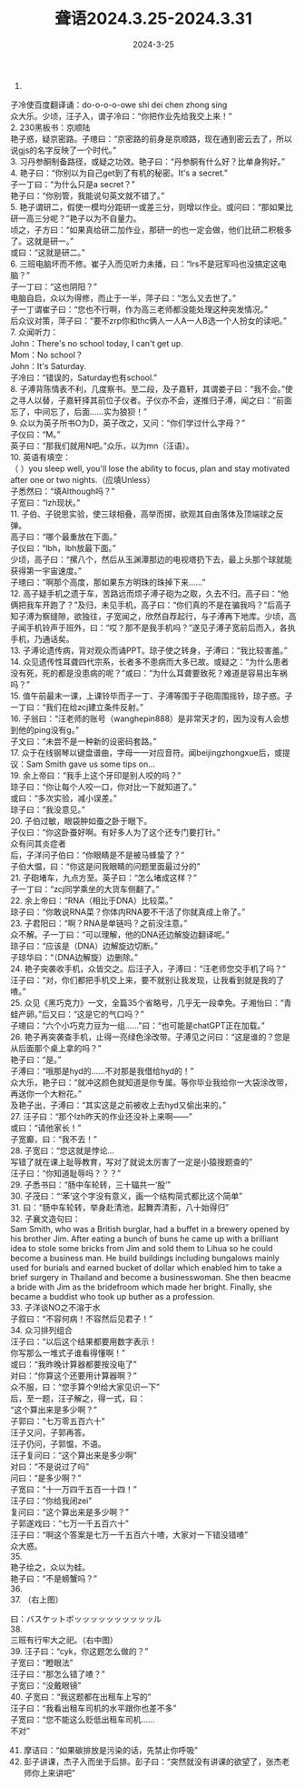 ﻿---
title: 聋语2024.3.25-2024.3.31
date: 2024-3-25
---
  
1.    
子冷使百度翻译诵：do-o-o-o-owe shi dei chen zhong sing  
众大乐。少顷，汪子入，谓子冷曰：“你把作业先给我交上来！”  
2. 230黑板书：京顺陆  
艳子惑，疑京密路。子璁曰：“京密路的前身是京顺路，现在通到密云去了，所以说gjs的名字反映了一个时代。”  
3. 习丹参酮制备路径，或疑之功效。艳子曰：“丹参酮有什么好？比单身狗好。”  
4. 艳子曰：“你别以为自己get到了有机的秘密。It's a secret.”  
子一丁曰：“为什么只是a secret？”  
艳子曰：“你别管，我能说句英文就不错了。”  
5. 艳子谓研二，假使一模均分距研一或差三分，则增以作业。或问曰：“那如果比研一高三分呢？”艳子以为不自量力。  
顷之，子方曰：“如果真给研二加作业，那研一的也一定会做，他们比研二积极多了。这就是研一。”  
或曰：“这就是研二。”  
6. 三班电脑坏而不修。崔子入而见听力未播，曰：“lrs不是冠军吗也没搞定这电脑？”  
子一丁曰：“这也阴阳？”  
电脑自启，众以为得修，而止于一半，萍子曰：“怎么又去世了。”  
子一丁谓崔子曰：“您也不行啊，作为高三老师都没能处理这种突发情况。”  
后众议对策，萍子曰：“要不zrp你和thc俩人一人A一人B选一个人扮女的读吧。”  
7. 众闻听力：  
John：There's no school today, I can't get up.  
Mom：No school？  
John：It's Saturday.  
子冷曰：“错误的，Saturday也有school.”  
8. 子溥背陈情表不利，几度察书。至二段，及子嘉轩，其谓娄子曰：“我不会。”使之寻人以替，子嘉轩择其前位子仪者。子仪亦不会，遂推归子溥，闻之曰：“前面忘了，中间忘了，后面……实为狼狈！”  
9. 众以为英子所书O为D，英子改之，又问：“你们学过什么字母？”  
子仪曰：“M。”  
英子曰：“那我们就用N吧。”众乐，以为mn（汪语）。  
10. 英语有填空：  
（ ）you sleep well, you'll lose the ability to focus, plan and stay motivated after one or two nights.（应填Unless）  
子悉然曰：“填Although吗？”  
子宽曰：“lzh现状。”  
11. 子伯、子锐思实验，使三球相叠，高举而掷，欲观其自由落体及顶端球之反弹。  
高子曰：“哪个最重放在下面。”  
子仪曰：“lbh，lbh放最下面。”  
少顷，高子曰：“摞八个，然后从玉渊潭那边的电视塔扔下去，最上头那个球就能获得第一宇宙速度。”  
子璁曰：“啊那个高度，那如果东方明珠的珠掉下来……”  
12. 高子疑手机之遗于车，苦路远而烦子溥子砲为之取，久去不归。高子曰：“他俩把我车开跑了？”及归，未见手机，高子曰：“你们真的不是在骗我吗？”后高子知子溥为察缝隙，欲独往，子宽闻之，欣然自荐起行，与子溥再下地库。少顷，高子闻手机铃声于班外，曰：“哎？那不是我手机吗？”遂见子溥子宽前后而入，各执手机，乃通话矣。  
13. 子溥论遗传病，背对观众而诵PPT。琼子使之转身，子溥曰：“我比较害羞。”  
14. 众见遗传性耳聋四代宗系，长者多不患病而大多已故。或疑之：“为什么患者没有死，死的都是没患病的呢？”或曰：“为什么耳聋要致死？难道是容易出车祸吗？”  
15. 值午前最末一课，上课铃毕而子一丁、子溥等围于子砲周围摇铃，琼子惑。子一丁曰：“我们在给zcj建立条件反射。”  
16. 子翁曰：“汪老师的账号（wanghepin888）是非常天才的，因为没有人会想到他的ping没有g。”  
子文曰：“未尝不是一种新的设密码套路。”  
17. 众于在线钢琴以键盘谱曲，字母一一对应音符。闻beijingzhongxue后，或提议：Sam Smith gave us some tips on...  
19. 余上帝曰：“我手上这个牙印是别人咬的吗？”  
琼子曰：“你让每个人咬一口，你对比一下就知道了。”  
或曰：“多次实验，减小误差。”  
琼子曰：“我没意见。”  
20. 子伯过敏，眼袋肿如蚕之卧于眼下。  
子仪曰：“你这卧蚕好啊。有好多人为了这个还专门要打针。”  
众有问其炎症者  
后，子洋问子伯曰：“你眼睛是不是被马蜂蛰了？”  
子伯大愠，曰：“你这是问我眼睛的问题里面最过分的”  
21. 子砲堵车，九点方至。英子曰：“怎么堵成这样？”  
子一丁曰：“zcj同学乘坐的大货车侧翻了。”  
22. 余上帝曰：“RNA（相比于DNA）比较菜。”  
琼子曰：“你敢说RNA菜？你体内RNA要不干活了你就真成上帝了。”  
23. 子君阳曰：“啊？RNA是单链吗？之前没注意。”  
众不解。子一丁曰：“可以理解，他的DNA还边解旋边翻译呢。”  
琼子曰：“应该是（DNA）边解旋边切断。”  
子琼华曰：“（DNA边解旋）边删除。”  
24. 艳子突袭收手机，众皆交之。后汪子入，子溥曰：“汪老师您交手机了吗？”  
汪子曰：“对，你们都把手机交上来，要不就别让我发现，让我看到就是我的了喳。”  
25. 众见《黑巧克力》一文，全篇35个省略号，几乎无一段幸免。子湘怡曰：“青蛙产卵。”后又曰：“这是它的气口吗？”  
子璁曰：“六个小巧克力豆为一组……”曰：“也可能是chatGPT正在加载。”  
26. 艳子再突袭查手机，止得一亮绿色涂改带。子溥见之问曰：“这是谁的？您是从后面那个桌上拿的吗？”  
艳子曰：“是。”  
子溥曰：“哦那是hyd的……不对那是我借给hyd的！”  
众大乐，艳子曰：“就冲这颜色就知道是你专属。等你毕业我给你一大袋涂改带，再送你一个大粉花。”  
及艳子出，子溥曰：“其实这是之前被收上去hyd又偷出来的。”  
27. 汪子曰：“那个lzh昨天的作业还没补上来啊——”  
或曰：“请他家长！”  
子宽癫，曰：“我不去！”  
28. 子宽曰：“您这就是悖论...  
写错了就在课上耻辱教育，写对了就说太厉害了一定是小猿搜题查的”  
汪子曰：“你知道耻辱吗？？？”  
29. 子悉书曰：“肠中车轮转，三十辐共一‘股’”  
30. 子茂曰：“‘苯’这个字没有意义，画一个结构简式都比这个简单”  
31. 曰：“肠中车轮转，举身赴清池，起舞弄清影，八十始得归”  
32. 子襄文造句曰：  
Sam Smith, who was a British burglar, had a buffet in a brewery opened by his brother Jim. After eating a bunch of buns he came up with a brilliant idea to stole some bricks from Jim and sold them to Lihua so he could become a business man. He build buildings including bungalows mainly used for burials and earned bucket of dollar which enabled him to take a brief surgery in Thailand and become a businesswoman. She then beacme a bride with Jim as the bridefroom which made her bright. Finally, she became a buddist who took up buther as a profession.  
33. 子洋谈NO之不溶于水  
子叙曰：“不容何病！不容然后见君子！”  
34. 众习排列组合  
汪子曰：“以后这个结果都要用数字表示！  
你写那么一堆式子谁看得懂啊！”  
或曰：“我昨晚计算器都要按没电了”  
对曰：“你算这个还要用计算器啊？”  
众不服，曰：“您手算个9!给大家见识一下”  
后，至一题，汪子解之，得一式，曰：  
“这个算出来是多少啊？”  
子郭曰：“七万零五百六十”  
汪子又问，子郭再答。  
汪子仍问，子郭愠，不语。  
汪子复问曰：“这个算出来是多少啊”  
对曰：“不是说过了吗”  
问曰：“是多少啊？”  
子宽曰：“十一万四千五百一十四！”  
汪子曰：“你给我闭zei”  
复问曰：“这个算出来是多少啊？”  
子郭遂戏曰：“七万一千五百六十”  
汪子曰：“啊这个答案是七万一千五百六十喳，大家对一下错没错喳”  
众大惑。  
35.   
艳子绘之，众以为蛙。  
艳子曰：“不是螃蟹吗？”  
36.    
37. （右上图）  
  
曰：バスケットボッッッッッッッッッッル  
38.   
三班有行牢大之祀。（右中图）  
39. 汪子曰：“cyk，你这题怎么做的？”  
子宽曰：“瞪眼法”  
汪子曰：“那怎么错了喳？”  
子宽曰：“没戴眼镜”  
40. 子宽曰：“我这题都在出租车上写的”  
汪子曰：“我看出租车司机的水平跟你也差不多”  
子宽曰：“您不能这么贬低出租车司机……  
不对”  
  
41. 摩诘曰：“如果碳排放是污染的话，先禁止你呼吸”  
42. 彭子讲课，杰子入而坐于后排。彭子曰：“突然就没有讲课的欲望了，张杰老师你上来讲吧”  
  
  
  
  
  
  
   
  
  
